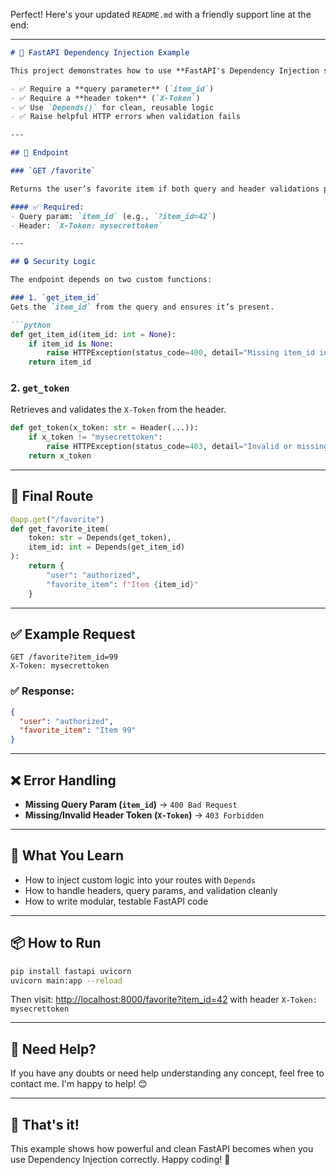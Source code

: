 Perfect! Here's your updated `README.md` with a friendly support line at the end:

---

````markdown
# 🔐 FastAPI Dependency Injection Example

This project demonstrates how to use **FastAPI's Dependency Injection system** to create a secure and modular API route. The example shows how to:

- ✅ Require a **query parameter** (`item_id`)
- ✅ Require a **header token** (`X-Token`)
- ✅ Use `Depends()` for clean, reusable logic
- ✅ Raise helpful HTTP errors when validation fails

---

## 🚀 Endpoint

### `GET /favorite`

Returns the user’s favorite item if both query and header validations pass.

#### ✅ Required:
- Query param: `item_id` (e.g., `?item_id=42`)
- Header: `X-Token: mysecrettoken`

---

## 🔒 Security Logic

The endpoint depends on two custom functions:

### 1. `get_item_id`  
Gets the `item_id` from the query and ensures it’s present.

```python
def get_item_id(item_id: int = None):
    if item_id is None:
        raise HTTPException(status_code=400, detail="Missing item_id in query")
    return item_id
````

### 2. `get_token`

Retrieves and validates the `X-Token` from the header.

```python
def get_token(x_token: str = Header(...)):
    if x_token != "mysecrettoken":
        raise HTTPException(status_code=403, detail="Invalid or missing token")
    return x_token
```

---

## 🧩 Final Route

```python
@app.get("/favorite")
def get_favorite_item(
    token: str = Depends(get_token),
    item_id: int = Depends(get_item_id)
):
    return {
        "user": "authorized",
        "favorite_item": f"Item {item_id}"
    }
```

---

## ✅ Example Request

```http
GET /favorite?item_id=99
X-Token: mysecrettoken
```

### ✅ Response:

```json
{
  "user": "authorized",
  "favorite_item": "Item 99"
}
```

---

## ❌ Error Handling

* **Missing Query Param (`item_id`)** → `400 Bad Request`
* **Missing/Invalid Header Token (`X-Token`)** → `403 Forbidden`

---

## 🧠 What You Learn

* How to inject custom logic into your routes with `Depends`
* How to handle headers, query params, and validation cleanly
* How to write modular, testable FastAPI code

---

## 📦 How to Run

```bash
pip install fastapi uvicorn
uvicorn main:app --reload
```

Then visit:
[http://localhost:8000/favorite?item\_id=42](http://localhost:8000/favorite?item_id=42)
with header `X-Token: mysecrettoken`

---

## 🤝 Need Help?

If you have any doubts or need help understanding any concept, feel free to contact me. I'm happy to help! 😊

---

## 🏁 That's it!

This example shows how powerful and clean FastAPI becomes when you use Dependency Injection correctly. Happy coding! 🎯

```

